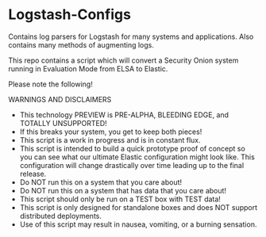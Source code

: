 # Logstash-Configs
Contains log parsers for Logstash for many systems and applications. Also contains many methods of augmenting logs.

This repo contains a script which will convert a Security Onion system running in Evaluation Mode from ELSA to Elastic.

Please note the following!

WARNINGS AND DISCLAIMERS
* This technology PREVIEW is PRE-ALPHA, BLEEDING EDGE, and TOTALLY UNSUPPORTED!
* If this breaks your system, you get to keep both pieces!
* This script is a work in progress and is in constant flux.
* This script is intended to build a quick prototype proof of concept so you can see what our ultimate Elastic configuration might look like.  This configuration will change drastically over time leading up to the final release.
* Do NOT run this on a system that you care about!
* Do NOT run this on a system that has data that you care about!
* This script should only be run on a TEST box with TEST data!
* This script is only designed for standalone boxes and does NOT support distributed deployments.
* Use of this script may result in nausea, vomiting, or a burning sensation.
